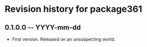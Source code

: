 # Revision history for package361

## 0.1.0.0 -- YYYY-mm-dd

* First version. Released on an unsuspecting world.
